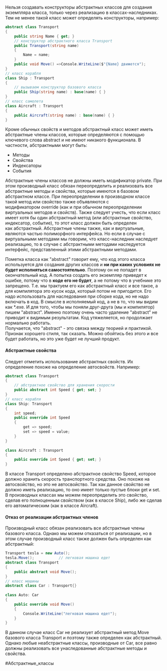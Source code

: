 Нельзя создавать конструкторы абстрактных классов для создания экземпляра класса, только через реализацию в классах-наследниках. Тем не менее такой класс может определять конструкторы, например:
```C#
abstract class Transport
{
    public string Name { get; }
    // конструктор абстрактного класса Transport
    public Transport(string name)
    {
        Name = name;
    }
    public void Move() =>Console.WriteLine($"{Name} движется");
}
// класс корабля
class Ship : Transport 
{
    // вызываем конструктор базового класса
    public Ship(string name) : base(name) { }
}
// класс самолета
class Aircraft : Transport
{
    public Aircraft(string name) : base(name) { }
}
```
Кроме обычных свойств и методов абстрактный класс может иметь абстрактные члены классов, которые определяются с помощью ключевого слова abstract и не имеют никакого функционала. В частности, абстрактными могут быть:

- Методы
- Свойства
- Индексаторы
- События

Абстрактные члены классов не должны иметь модификатор private. При этом производный класс обязан переопределить и реализовать все абстрактные методы и свойства, которые имеются в базовом абстрактном классе. При переопределении в производном классе такой метод или свойство также объявляются с модификатором override (как и при обычном переопределении виртуальных методов и свойств). Также следует учесть, что если класс имеет хотя бы один абстрактный метод (или абстрактные свойство, индексатор, событие), то этот класс должен быть определен как абстрактный. 
Абстрактные члены также, как и виртуальные, являются частью полиморфного интерфейса. Но если в случае с виртуальными методами мы говорим, что класс-наследник наследует реализацию, то в случае с абстрактными методами наследуется интерфейс, представленный этими абстрактными методами.

Пометка класса как "abstract" говорит ему, что код этого класса используется для создания других классов и **ни при каких условиях не будет исполняться самостоятельно**. Поэтому он не попадет в окончательный код. А попытка создать его экземпляр приведет к ошибке, потому что в **коде его не будет**, а не потому что в учебнике это запрещено.
Т.е. мы трактуем его как абстрактный класс и все такое, а для компилятора это кусок кода, который потом не пригодится. Его надо использовать для наследования при сборке кода, но не надо включать в код. В смысле в исполняемый код, а не в то, что мы видим как *.exe. И для того, чтобы мы поняли друг-друга (мы и компилятор) пишем "abstract". Именно поэтому очень часто удаление "abstract" не приводит к видимым результатам. Код утяжеляется, но продолжает нормально работать.  
Получается, что "abstract" - это связка между теорией и практикой. Признак хорошего стиля, так сказать. Можно обойтись без этого и все будет работать, но это уже будет не лучший продукт.

#### Абстрактные свойства

Следует отметить использование абстрактных свойств. Их определение похоже на определение автосвойств. Например:
```C#
abstract class Transport
{
    // абстрактное свойство для хранения скорости
    public abstract int Speed { get; set; } 
}
// класс корабля
class Ship: Transport
{
    int speed;
    public override int Speed 
    { 
        get => speed; 
        set => speed = value; 
    }
}
 
class Aircraft : Transport
{
    public override int Speed { get; set; }
}
```
В классе Transport определено абстрактное свойство Speed, которое должно хранить скорость транспортного средства. Оно похоже на автосвойство, но это не автосвойство. Так как данное свойство не должно иметь реализацию, то оно имеет только пустые блоки get и set. В производных классах мы можем переопределить это свойство, сделав его полноценным свойством (как в классе Ship), либо же сделав его автоматическим (как в классе Aircraft).

#### Отказ от реализации абстрактных членов

Производный класс обязан реализовать все абстрактные члены базового класса. Однако мы можем отказаться от реализации, но в этом случае производный класс также должен быть определен как абстрактный:
```C#
Transport tesla = new Auto();
tesla.Move();           // легковая машина едет
abstract class Transport
{
    public abstract void Move();
}
// класс машины
abstract class Car : Transport{}
 
class Auto: Car
{
    public override void Move()
    {
        Console.WriteLine("легковая машина едет");
    }
}
```
В данном случае класс Car не реализует абстрактный метод Move базового класса Transport и поэтому также определен как абстрактный. Однако любые неабстрактные классы, производные от Car, все равно должны реализовать все унаследованные абстрактные методы и свойства.

#Абстрактные_классы 